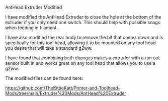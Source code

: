 AntHead Extruder Modified



I have modified the AntHead Extruder to close the hole at the bottom of the extruder if you only need one switch.    This should help with possible snags when feeding in filament. 

I have also modified the rear body to remove the bit that comes down and is specifically for this tool head, allowing it to be mounted on any tool head you desire that will take a standard g2ww.  

I have found that combining both changes makes a extruder with a run out sensor built in and works great on any tool head that allows you to use a g2ww.   

The modified files can be found here:

https://github.com/TheKittieKatt/Printer-and-Toolhead-Mods/tree/main/Extruder%20Mods/AntHead%20Extruder